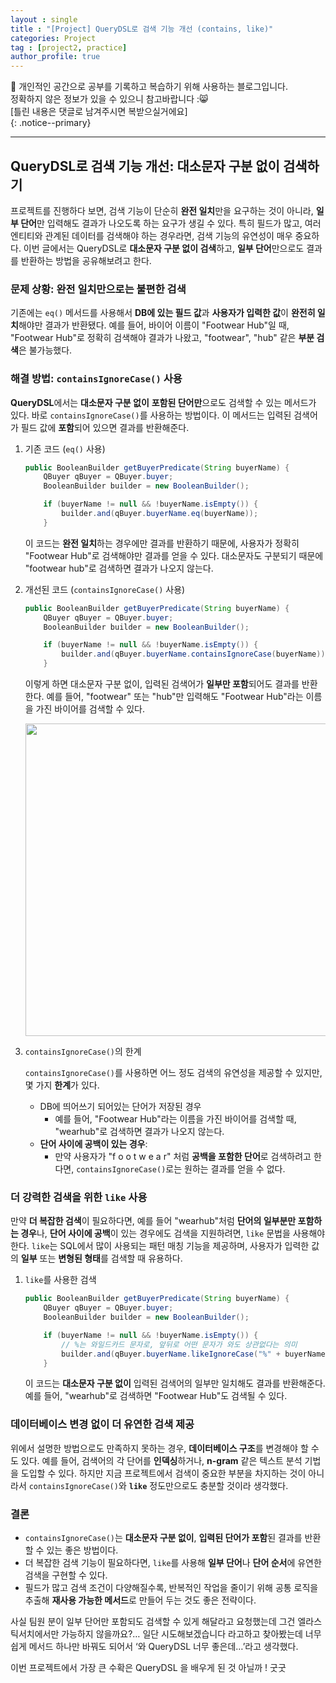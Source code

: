 ```yaml
---
layout : single
title : "[Project] QueryDSL로 검색 기능 개선 (contains, like)"
categories: Project
tag : [project2, practice]
author_profile: true
---
```


📌 개인적인 공간으로 공부를 기록하고 복습하기 위해 사용하는 블로그입니다. <br>
정확하지 않은 정보가 있을 수 있으니 참고바랍니다 :😸 <br>
[틀린 내용은 댓글로 남겨주시면 복받으실거에요]  
{: .notice--primary}

---

## QueryDSL로 검색 기능 개선: 대소문자 구분 없이 검색하기

프로젝트를 진행하다 보면, 검색 기능이 단순히 **완전 일치**만을 요구하는 것이 아니라, **일부 단어**만 입력해도 결과가 나오도록 하는 요구가 생길 수 있다. 특히 필드가 많고, 여러 엔티티와 관계된 데이터를 검색해야 하는 경우라면, 검색 기능의 유연성이 매우 중요하다. 이번 글에서는 QueryDSL로 **대소문자 구분 없이 검색**하고, **일부 단어**만으로도 결과를 반환하는 방법을 공유해보려고 한다.

### 문제 상황: 완전 일치만으로는 불편한 검색

기존에는 `eq()` 메서드를 사용해서 **DB에 있는 필드 값**과 **사용자가 입력한 값**이 **완전히 일치**해야만 결과가 반환됐다. 예를 들어, 바이어 이름이 "Footwear Hub"일 때, "Footwear Hub"로 정확히 검색해야 결과가 나왔고, "footwear", "hub" 같은 **부분 검색**은 불가능했다.

### 해결 방법: `containsIgnoreCase()` 사용

**QueryDSL**에서는 **대소문자 구분 없이** **포함된 단어만**으로도 검색할 수 있는 메서드가 있다. 바로 `containsIgnoreCase()`를 사용하는 방법이다. 이 메서드는 입력된 검색어가 필드 값에 **포함**되어 있으면 결과를 반환해준다.

1. 기존 코드 (`eq()` 사용)
    
    ```java
    public BooleanBuilder getBuyerPredicate(String buyerName) {
        QBuyer qBuyer = QBuyer.buyer;
        BooleanBuilder builder = new BooleanBuilder();
    
        if (buyerName != null && !buyerName.isEmpty()) {
            builder.and(qBuyer.buyerName.eq(buyerName));
        }
    ```
    
    이 코드는 **완전 일치**하는 경우에만 결과를 반환하기 때문에, 사용자가 정확히 "Footwear Hub"로 검색해야만 결과를 얻을 수 있다. 대소문자도 구분되기 때문에 "footwear hub"로 검색하면 결과가 나오지 않는다.
    
2. 개선된 코드 (`containsIgnoreCase()` 사용)
    
    ```java
    public BooleanBuilder getBuyerPredicate(String buyerName) {
        QBuyer qBuyer = QBuyer.buyer;
        BooleanBuilder builder = new BooleanBuilder();
    
        if (buyerName != null && !buyerName.isEmpty()) {
            builder.and(qBuyer.buyerName.containsIgnoreCase(buyerName));
        }
    ```
    
    이렇게 하면 대소문자 구분 없이, 입력된 검색어가 **일부만 포함**되어도 결과를 반환한다. 예를 들어, "footwear" 또는 "hub"만 입력해도 "Footwear Hub"라는 이름을 가진 바이어를 검색할 수 있다.
    
    <img src = "https://github.com/user-attachments/assets/32e8478e-e17b-4182-b67b-aec8c5cf9375" width =500/>
    
3. `containsIgnoreCase()`의 한계
    
    `containsIgnoreCase()`를 사용하면 어느 정도 검색의 유연성을 제공할 수 있지만, 몇 가지 **한계**가 있다.
    
    - DB에 띄어쓰기 되어있는 단어가 저장된 경우
        - 예를 들어, "Footwear Hub"라는 이름을 가진 바이어를 검색할 때, "wearhub"로 검색하면 결과가 나오지 않는다.
    - **단어 사이에 공백이 있는 경우**:
        - 만약 사용자가 "f o o t w e a r" 처럼 **공백을 포함한 단어**로 검색하려고 한다면, `containsIgnoreCase()`로는 원하는 결과를 얻을 수 없다.

### 더 강력한 검색을 위한 `like` 사용

만약 **더 복잡한 검색**이 필요하다면, 예를 들어 "wearhub"처럼 **단어의 일부분만 포함하는 경우**나, **단어 사이에 공백**이 있는 경우에도 검색을 지원하려면, `like` 문법을 사용해야 한다. `like`는 SQL에서 많이 사용되는 패턴 매칭 기능을 제공하며, 사용자가 입력한 값의 **일부** 또는 **변형된 형태**를 검색할 때 유용하다.

1. `like`를 사용한 검색
    
    ```java
    public BooleanBuilder getBuyerPredicate(String buyerName) {
        QBuyer qBuyer = QBuyer.buyer;
        BooleanBuilder builder = new BooleanBuilder();
    
        if (buyerName != null && !buyerName.isEmpty()) {
            // %는 와일드카드 문자로, 앞뒤로 어떤 문자가 와도 상관없다는 의미
            builder.and(qBuyer.buyerName.likeIgnoreCase("%" + buyerName + "%"));
        }
    ```
    
    이 코드는 **대소문자 구분 없이** 입력된 검색어의 일부만 일치해도 결과를 반환해준다. 예를 들어, "wearhub"로 검색하면 "Footwear Hub"도 검색될 수 있다.
    

### 데이터베이스 변경 없이 더 유연한 검색 제공

위에서 설명한 방법으로도 만족하지 못하는 경우, **데이터베이스 구조**를 변경해야 할 수도 있다. 예를 들어, 검색어의 각 단어를 **인덱싱**하거나, **n-gram** 같은 텍스트 분석 기법을 도입할 수 있다. 하지만 지금 프로젝트에서 검색이 중요한 부분을 차지하는 것이 아니라서 `containsIgnoreCase()`와 **`like`** 정도만으로도 충분할 것이라 생각했다.

### 결론

- `containsIgnoreCase()`는 **대소문자 구분 없이**, **입력된 단어가 포함**된 결과를 반환할 수 있는 좋은 방법이다.
- 더 복잡한 검색 기능이 필요하다면, `like`를 사용해 **일부 단어**나 **단어 순서**에 유연한 검색을 구현할 수 있다.
- 필드가 많고 검색 조건이 다양해질수록, 반복적인 작업을 줄이기 위해 공통 로직을 추출해 **재사용 가능한 메서드**로 만들어 두는 것도 좋은 전략이다.

사실 팀원 분이 일부 단어만 포함되도 검색할 수 있게 해달라고 요청했는데 그건 엘라스틱서치에서만 가능하지 않을까요?… 일단 시도해보겠습니다 라고하고 찾아봤는데 너무 쉽게 메서드 하나만 바꿔도 되어서 ‘와 QueryDSL 너무 좋은데…’라고 생각했다.

이번 프로젝트에서 가장 큰 수확은 QueryDSL 을 배우게 된 것 아닐까 ! 굿굿


<br>
<br><br><br><br><br>